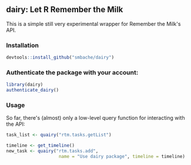 ## dairy: Let R Remember the Milk

This is a simple still very experimental wrapper for Remember the Milk's API.

### Installation
```R
devtools::install_github("smbache/dairy")
```

### Authenticate the package with your account:
```R
library(dairy)
authenticate_dairy() 
```

### Usage
So far, there's (almost) only a low-level query function for interacting
with the API:
```R
task_list <- quairy("rtm.tasks.getList")

timeline <- get_timeline()
new_task <- quairy("rtm.tasks.add",
                    name = "Use dairy package", timeline = timeline)
```
